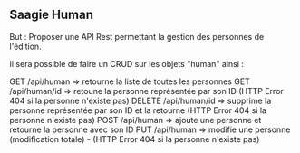 Saagie Human
----

But : Proposer une API Rest permettant la gestion des personnes de l'édition.


Il sera possible de faire un CRUD sur les objets "human" ainsi :

GET     /api/human => retourne la liste de toutes les personnes
GET     /api/human/id => retoune la personne représentée par son ID (HTTP Error 404 si la personne n'existe pas)
DELETE  /api/human/id => supprime la personne représentée par son ID et la retourne (HTTP Error 404 si la personne n'existe pas)
POST    /api/human => ajoute une personne et retourne la personne avec son ID
PUT     /api/human => modifie une personne (modification totale) - (HTTP Error 404 si la personne n'existe pas)

